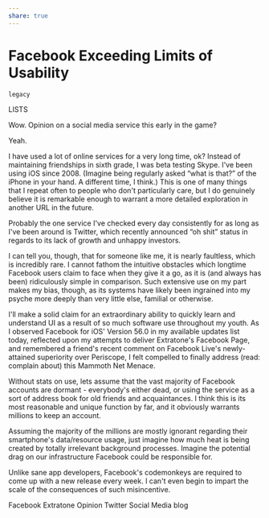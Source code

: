 ```yaml
---
share: true
---
```

# Facebook Exceeding Limits of Usability

`legacy`

LISTS

Wow. Opinion on a social media service this early in the game?

Yeah.

I have used a lot of online services for a very long time, ok? Instead of maintaining friendships in sixth grade, I was beta testing Skype. I've been using iOS since 2008. (Imagine being regularly asked “what is that?” of the iPhone in your hand. A different time, I think.) This is one of many things that I repeat often to people who don't particularly care, but I do genuinely believe it is remarkable enough to warrant a more detailed exploration in another URL in the future.

Probably the one service I've checked every day consistently for as long as I've been around is Twitter, which recently announced “oh shit” status in regards to its lack of growth and unhappy investors.

I can tell you, though, that for someone like me, it is nearly faultless, which is incredibly rare. I cannot fathom the intuitive obstacles which longtime Facebook users claim to face when they give it a go, as it is (and always has been) ridiculously simple in comparison. Such extensive use on my part makes my bias, though, as its systems have likely been ingrained into my psyche more deeply than very little else, familial or otherwise.

I'll make a solid claim for an extraordinary ability to quickly learn and understand UI as a result of so much software use throughout my youth. As I observed Facebook for iOS' Version 56.0 in my available updates list today, reflected upon my attempts to deliver Extratone's Facebook Page, and remembered a friend's recent comment on Facebook Live's newly-attained superiority over Periscope, I felt compelled to finally address (read: complain about) this Mammoth Net Menace.

Without stats on use, lets assume that the vast majority of Facebook accounts are dormant - everybody's either dead, or using the service as a sort of address book for old friends and acquaintances. I think this is its most reasonable and unique function by far, and it obviously warrants millions to keep an account.

Assuming the majority of the millions are mostly ignorant regarding their smartphone's data/resource usage, just imagine how much heat is being created by totally irrelevant background processes. Imagine the potential drag on our infrastructure Facebook could be responsible for.

Unlike sane app developers, Facebook's codemonkeys are required to come up with a new release every week. I can't even begin to impart the scale of the consequences of such misincentive.

Facebook Extratone Opinion Twitter Social Media blog
